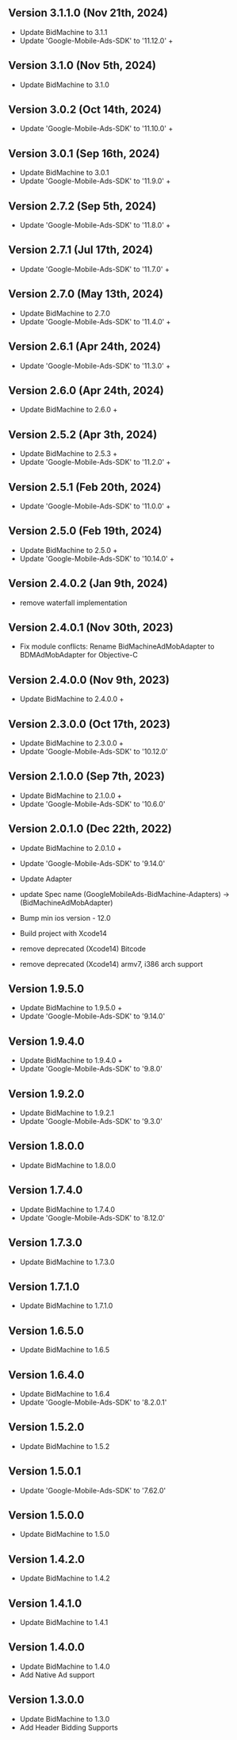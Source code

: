 ## Version 3.1.1.0 (Nov 21th, 2024)

- Update BidMachine to 3.1.1
- Update 'Google-Mobile-Ads-SDK' to '11.12.0' +

## Version 3.1.0 (Nov 5th, 2024)

- Update BidMachine to 3.1.0

## Version 3.0.2 (Oct 14th, 2024)

- Update 'Google-Mobile-Ads-SDK' to '11.10.0' +

## Version 3.0.1 (Sep 16th, 2024)

- Update BidMachine to 3.0.1
- Update 'Google-Mobile-Ads-SDK' to '11.9.0' +

## Version 2.7.2 (Sep 5th, 2024)

- Update 'Google-Mobile-Ads-SDK' to '11.8.0' +

## Version 2.7.1 (Jul 17th, 2024)

- Update 'Google-Mobile-Ads-SDK' to '11.7.0' +

## Version 2.7.0 (May 13th, 2024)

- Update BidMachine to 2.7.0
- Update 'Google-Mobile-Ads-SDK' to '11.4.0' +

## Version 2.6.1 (Apr 24th, 2024)

- Update 'Google-Mobile-Ads-SDK' to '11.3.0' +

## Version 2.6.0 (Apr 24th, 2024)

- Update BidMachine to 2.6.0 +

## Version 2.5.2 (Apr 3th, 2024)

- Update BidMachine to 2.5.3 +
- Update 'Google-Mobile-Ads-SDK' to '11.2.0' +

## Version 2.5.1 (Feb 20th, 2024)

- Update 'Google-Mobile-Ads-SDK' to '11.0.0' +

## Version 2.5.0 (Feb 19th, 2024)

- Update BidMachine to 2.5.0 +
- Update 'Google-Mobile-Ads-SDK' to '10.14.0' +

## Version 2.4.0.2 (Jan 9th, 2024)

- remove waterfall implementation

## Version 2.4.0.1 (Nov 30th, 2023)

- Fix module conflicts: Rename BidMachineAdMobAdapter to BDMAdMobAdapter for Objective-C

## Version 2.4.0.0 (Nov 9th, 2023)

- Update BidMachine to 2.4.0.0 +

## Version 2.3.0.0 (Oct 17th, 2023)

- Update BidMachine to 2.3.0.0 +
- Update 'Google-Mobile-Ads-SDK' to '10.12.0'

## Version 2.1.0.0 (Sep 7th, 2023)

- Update BidMachine to 2.1.0.0 +
- Update 'Google-Mobile-Ads-SDK' to '10.6.0'

## Version 2.0.1.0 (Dec 22th, 2022)

- Update BidMachine to 2.0.1.0 +
- Update 'Google-Mobile-Ads-SDK' to '9.14.0'
- Update Adapter
- update Spec name (GoogleMobileAds-BidMachine-Adapters) -> (BidMachineAdMobAdapter)

- Bump min ios version - 12.0
- Build project with Xcode14
- remove deprecated (Xcode14) Bitcode
- remove deprecated (Xcode14) armv7, i386 arch support

## Version 1.9.5.0

- Update BidMachine to 1.9.5.0 +
- Update 'Google-Mobile-Ads-SDK' to '9.14.0'

## Version 1.9.4.0

- Update BidMachine to 1.9.4.0 +
- Update 'Google-Mobile-Ads-SDK' to '9.8.0'

## Version 1.9.2.0

- Update BidMachine to 1.9.2.1
- Update 'Google-Mobile-Ads-SDK' to '9.3.0'

## Version 1.8.0.0

- Update BidMachine to 1.8.0.0

## Version 1.7.4.0

- Update BidMachine to 1.7.4.0
- Update 'Google-Mobile-Ads-SDK' to '8.12.0'

## Version 1.7.3.0

- Update BidMachine to 1.7.3.0

## Version 1.7.1.0

- Update BidMachine to 1.7.1.0

## Version 1.6.5.0

- Update BidMachine to 1.6.5

## Version 1.6.4.0

- Update BidMachine to 1.6.4
- Update 'Google-Mobile-Ads-SDK' to '8.2.0.1'

## Version 1.5.2.0

- Update BidMachine to 1.5.2

## Version 1.5.0.1

- Update 'Google-Mobile-Ads-SDK' to '7.62.0'

## Version 1.5.0.0

- Update BidMachine to 1.5.0

## Version 1.4.2.0

- Update BidMachine to 1.4.2

## Version 1.4.1.0

- Update BidMachine to 1.4.1

## Version 1.4.0.0

- Update BidMachine to 1.4.0
- Add Native Ad support

## Version 1.3.0.0

- Update BidMachine to 1.3.0
- Add Header Bidding Supports

